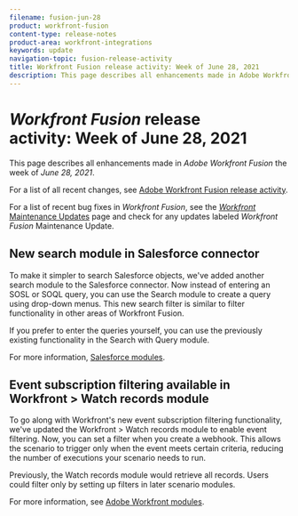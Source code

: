```yaml
---
filename: fusion-jun-28
product: workfront-fusion
content-type: release-notes
product-area: workfront-integrations
keywords: update
navigation-topic: fusion-release-activity
title: Workfront Fusion release activity: Week of June 28, 2021
description: This page describes all enhancements made in Adobe Workfront Fusion the week of June 28, 2021.
---
```


# *Workfront Fusion* release activity:&nbsp;Week of June 28, 2021

This page describes all enhancements made in *Adobe Workfront Fusion* the week of *June 28, 2021*.

For a list of all recent changes, see [Adobe Workfront Fusion release activity](../../../product-announcements/product-releases/fusion-release-activity/fusion-release-activity.md).

For a list of recent bug fixes in *Workfront Fusion*, see the [*Workfront* Maintenance Updates](https://one.workfront.com/s/article/Workfront-Maintenance-Updates-1882317350) page and check for any updates labeled *Workfront Fusion* Maintenance Update.

## New search module in Salesforce connector

To make it simpler to search Salesforce objects, we've added another search module to the Salesforce connector. Now instead of entering an SOSL or SOQL query, you can use the Search module to create a query using drop-down menus. This new search filter is similar to filter functionality in other areas of Workfront Fusion.

If you prefer to enter the queries yourself, you can use the previously existing functionality in the Search with Query module.

For more information, [Salesforce modules](../../../workfront-fusion/apps-and-their-modules/salesforce-modules.md).

## Event subscription filtering available in Workfront >&nbsp;Watch records module

To go along with Workfront's new event subscription filtering functionality, we've updated the Workfront > Watch records module to enable event filtering. Now, you can set a filter when you create a webhook. This allows the scenario to trigger only when the event meets certain criteria, reducing the number of executions your scenario needs to run.

Previously, the Watch records module would retrieve all records. Users could filter only by setting up filters in later scenario modules.

For more information, see [Adobe Workfront modules](../../../workfront-fusion/apps-and-their-modules/workfront-modules.md).

